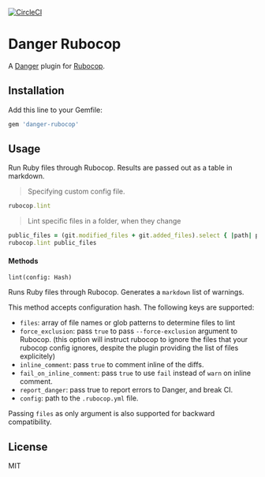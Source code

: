 [![CircleCI](https://circleci.com/gh/ashfurrow/danger-rubocop.svg?style=svg)](https://circleci.com/gh/ashfurrow/danger-rubocop)

# Danger Rubocop

A [Danger](https://github.com/danger/danger) plugin for [Rubocop](https://github.com/bbatsov/rubocop).

## Installation

Add this line to your Gemfile:

```rb
gem 'danger-rubocop'
```

## Usage

Run Ruby files through Rubocop.
Results are passed out as a table in markdown.


> Specifying custom config file.
```ruby
rubocop.lint
```

> Lint specific files in a folder, when they change

```ruby
public_files = (git.modified_files + git.added_files).select { |path| path.include?("/public/") }
rubocop.lint public_files
```


#### Methods

`lint(config: Hash)`

Runs Ruby files through Rubocop. Generates a `markdown` list of warnings.

This method accepts configuration hash.
The following keys are supported:

* `files`: array of file names or glob patterns to determine files to lint
* `force_exclusion`: pass `true` to pass `--force-exclusion` argument to Rubocop.
  (this option will instruct rubocop to ignore the files that your rubocop config ignores,
  despite the plugin providing the list of files explicitely)
* `inline_comment`: pass `true` to comment inline of the diffs.
* `fail_on_inline_comment`: pass `true` to use `fail` instead of `warn` on inline comment.
* `report_danger`: pass true to report errors to Danger, and break CI.
* `config`: path to the `.rubocop.yml` file.

Passing `files` as only argument is also supported for backward compatibility.

## License

MIT
